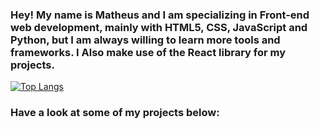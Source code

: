 ### Hey! My name is Matheus and I am specializing in Front-end web development, mainly with HTML5, CSS, JavaScript and Python, but I am always willing to learn more tools and frameworks. I Also make use of the React library for my projects.
[![Top Langs](https://github-readme-stats.vercel.app/api/top-langs/?username=MatCalixto&layout=compact)](https://github.com/anuraghazra/github-readme-stats)
###  Have a look at some of my projects below:
